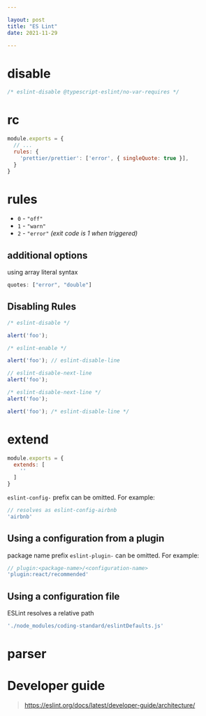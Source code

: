 ```yaml
---

layout: post
title: "ES Lint"
date: 2021-11-29

---
```



# disable

```js
/* eslint-disable @typescript-eslint/no-var-requires */
```

# rc

```js
module.exports = {
  // ...
  rules: {
    'prettier/prettier': ['error', { singleQuote: true }],
  }
}
```

# rules

- `0` - `"off"`
- `1` - `"warn"`
- `2` - `"error"` *(exit code is 1 when triggered)*

## additional options

using array literal syntax

```js
quotes: ["error", "double"]
```

## Disabling Rules


```js
/* eslint-disable */

alert('foo');

/* eslint-enable */
```

```js
alert('foo'); // eslint-disable-line

// eslint-disable-next-line
alert('foo');

/* eslint-disable-next-line */
alert('foo');

alert('foo'); /* eslint-disable-line */
```

# extend

```js
module.exports = {
  extends: [
    ''
  ]
}
```

`eslint-config-` prefix can be omitted. For example:

```js
// resolves as eslint-config-airbnb
'airbnb'
```

## Using a configuration from a plugin

package name prefix `eslint-plugin-` can be omitted. For example:

```js
// plugin:<package-name>/<configuration-name>
'plugin:react/recommended'
```

## Using a configuration file

ESLint resolves a relative path

```js
'./node_modules/coding-standard/eslintDefaults.js'
```

# parser

# Developer guide

> <https://eslint.org/docs/latest/developer-guide/architecture/>